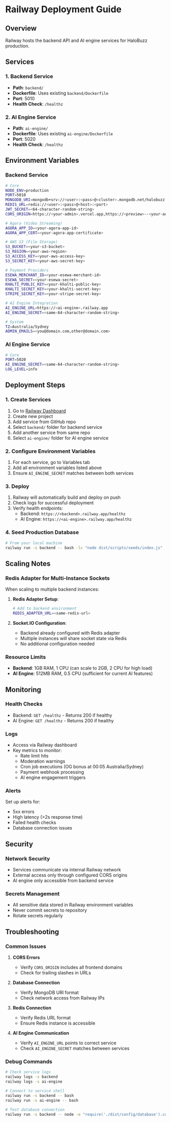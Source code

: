 # Railway Deployment Guide

## Overview
Railway hosts the backend API and AI engine services for HaloBuzz production.

## Services

### 1. Backend Service
- **Path**: `backend/`
- **Dockerfile**: Uses existing `backend/Dockerfile`
- **Port**: 5010
- **Health Check**: `/healthz`

### 2. AI Engine Service
- **Path**: `ai-engine/`
- **Dockerfile**: Uses existing `ai-engine/Dockerfile`
- **Port**: 5020
- **Health Check**: `/healthz`

## Environment Variables

### Backend Service
```bash
# Core
NODE_ENV=production
PORT=5010
MONGODB_URI=mongodb+srv://<user>:<pass>@<cluster>.mongodb.net/halobuzz?retryWrites=true&w=majority
REDIS_URL=redis://<user>:<pass>@<host>:<port>
JWT_SECRET=<64-character-random-string>
CORS_ORIGIN=https://<your-admin>.vercel.app,https://<preview>--<your-admin>.vercel.app

# Agora (Video Streaming)
AGORA_APP_ID=<your-agora-app-id>
AGORA_APP_CERT=<your-agora-app-certificate>

# AWS S3 (File Storage)
S3_BUCKET=<your-s3-bucket>
S3_REGION=<your-aws-region>
S3_ACCESS_KEY=<your-aws-access-key>
S3_SECRET_KEY=<your-aws-secret-key>

# Payment Providers
ESEWA_MERCHANT_ID=<your-esewa-merchant-id>
ESEWA_SECRET=<your-esewa-secret>
KHALTI_PUBLIC_KEY=<your-khalti-public-key>
KHALTI_SECRET_KEY=<your-khalti-secret-key>
STRIPE_SECRET_KEY=<your-stripe-secret-key>

# AI Engine Integration
AI_ENGINE_URL=https://<ai-engine>.railway.app
AI_ENGINE_SECRET=<same-64-character-random-string>

# System
TZ=Australia/Sydney
ADMIN_EMAILS=<you@domain.com,other@domain.com>
```

### AI Engine Service
```bash
# Core
PORT=5020
AI_ENGINE_SECRET=<same-64-character-random-string>
LOG_LEVEL=info
```

## Deployment Steps

### 1. Create Services
1. Go to [Railway Dashboard](https://railway.app/dashboard)
2. Create new project
3. Add service from GitHub repo
4. Select `backend/` folder for backend service
5. Add another service from same repo
6. Select `ai-engine/` folder for AI engine service

### 2. Configure Environment Variables
1. For each service, go to Variables tab
2. Add all environment variables listed above
3. Ensure `AI_ENGINE_SECRET` matches between both services

### 3. Deploy
1. Railway will automatically build and deploy on push
2. Check logs for successful deployment
3. Verify health endpoints:
   - Backend: `https://<backend>.railway.app/healthz`
   - AI Engine: `https://<ai-engine>.railway.app/healthz`

### 4. Seed Production Database
```bash
# From your local machine
railway run -s backend -- bash -lc "node dist/scripts/seeds/index.js"
```

## Scaling Notes

### Redis Adapter for Multi-Instance Sockets
When scaling to multiple backend instances:

1. **Redis Adapter Setup**:
   ```bash
   # Add to backend environment
   REDIS_ADAPTER_URL=<same-redis-url>
   ```

2. **Socket.IO Configuration**:
   - Backend already configured with Redis adapter
   - Multiple instances will share socket state via Redis
   - No additional configuration needed

### Resource Limits
- **Backend**: 1GB RAM, 1 CPU (can scale to 2GB, 2 CPU for high load)
- **AI Engine**: 512MB RAM, 0.5 CPU (sufficient for current AI features)

## Monitoring

### Health Checks
- Backend: `GET /healthz` - Returns 200 if healthy
- AI Engine: `GET /healthz` - Returns 200 if healthy

### Logs
- Access via Railway dashboard
- Key metrics to monitor:
  - Rate limit hits
  - Moderation warnings
  - Cron job executions (OG bonus at 00:05 Australia/Sydney)
  - Payment webhook processing
  - AI engine engagement triggers

### Alerts
Set up alerts for:
- 5xx errors
- High latency (>2s response time)
- Failed health checks
- Database connection issues

## Security

### Network Security
- Services communicate via internal Railway network
- External access only through configured CORS origins
- AI engine only accessible from backend service

### Secrets Management
- All sensitive data stored in Railway environment variables
- Never commit secrets to repository
- Rotate secrets regularly

## Troubleshooting

### Common Issues

1. **CORS Errors**
   - Verify `CORS_ORIGIN` includes all frontend domains
   - Check for trailing slashes in URLs

2. **Database Connection**
   - Verify MongoDB URI format
   - Check network access from Railway IPs

3. **Redis Connection**
   - Verify Redis URL format
   - Ensure Redis instance is accessible

4. **AI Engine Communication**
   - Verify `AI_ENGINE_URL` points to correct service
   - Check `AI_ENGINE_SECRET` matches between services

### Debug Commands
```bash
# Check service logs
railway logs -s backend
railway logs -s ai-engine

# Connect to service shell
railway run -s backend -- bash
railway run -s ai-engine -- bash

# Test database connection
railway run -s backend -- node -e "require('./dist/config/database').connect()"
```